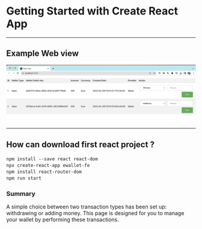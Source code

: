 # Getting Started with Create React App
---

## Example Web view
![UI Example](/assets/uiexample.png)

---

## How can download first react project ?

```html
npm install --save react react-dom
npx create-react-app ewallet-fe
npm install react-router-dom
npm run start

```

### Summary

A simple choice between two transaction types has been set up: withdrawing or adding money. This page is designed for you to manage your wallet by performing these transactions.

